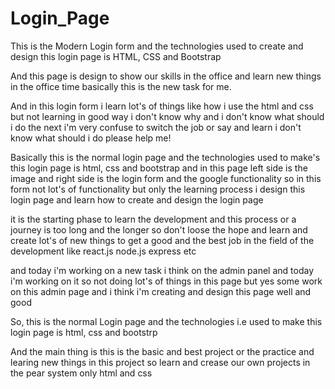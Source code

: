 # Login_Page
This is the Modern Login form and the technologies used to create and design this login page is
HTML, CSS and Bootstrap

And this page is design to show our skills in the office and learn new things in the office time
basically this is the new task for me.

And in this login form i learn lot's of things like how i use the html and css but not learning in good way 
i don't know why and i don't know what should i do the next
i'm very confuse to switch the job or say and learn i don't know what should i do 
please help me!




Basically this is the normal login page and the technologies used to make's this login page is html, css and bootstrap 
and in this page left side is the image and right side is the login form and the google functionality
so in this form not lot's of functionality but only the learning process i design this login page and learn
how to create and design the login page



it is the starting phase to learn the development and this process or a journey is too long and the longer
so don't loose the hope and learn and create lot's of new things to get a good and the best job
in the field of the development like react.js node.js express etc 


and today i'm working on a new task i think on the admin panel and today i'm working on it
so not doing lot's of things in this page but yes some work on this admin page 
and i think i'm creating and design this page well and good




So, this is the normal Login page and the technologies i.e used to make this login page is html, css and bootstrp

And the main thing is this is the basic and best project or the practice and learing new things
in this project so learn and crease our own projects in the pear system only html and css